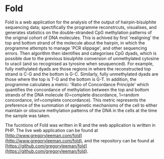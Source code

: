 Fold
====

Fold is a web application for the analysis of the output of hairpin-bisulphite sequencing data; spectifically the programme reconstrcuts, visualises, and generates statistics on the double-stranded CpG methylation patterns of the original cohort of DNA molecules.
This is achived by first 'realigning' the top and bottom strand of the molecule about the hairpin, in which the programme attempts to manage 'PCR slippage', and other sequencing errors.
Then algorithm then identifies and categorises CpG dyads, which is possible due to the previous bisulphite conversion of unmethylated cytosine to uracil (and so recognised as tyrosine when seuquenced).
For example, fully methylated dyads are those regions in where the reconstructed top strand is C-G and the bottom is G-C. Similarly, fully unmethylated dyads are those where the top is T-G and the bottom is G-T.
In addition, the programme calculates a metric: 'Ratio of Concordance Principle' which quantifies the concordance of methylation between the top and bottom strands of the DNA molecule (0=complete discordance, 1=random concordance, inf=complete concordance).
This metric represents the preference of the summation of epigenetic mechanisms of the cell to either maintain or obscure methylation patterns of the DNA in the cells at the time the sample was taken.

The fucntions of Fold was written in R and the web application is written in PHP. The live web application can be found at [http://www.gregoryleeman.com/fold](http://www.gregoryleeman.com/fold), and the repository can be found at [https://github.com/gregoryleeman/fold](https://github.com/gregoryleeman/fold).
